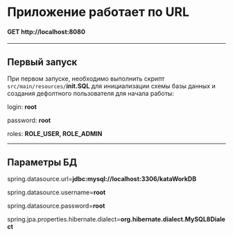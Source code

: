 # Приложение работает по URL

#### GET http://localhost:8080


***

## Первый запуск

При первом запуске, необходимо выполнить скрипт  `src/main/resources/`**init.SQL** для инициализации схемы базы данных и
создания дефолтного пользователя для начала работы:

login: **root**

password: **root**

roles: **ROLE_USER, ROLE_ADMIN**

***

## Параметры БД

spring.datasource.url=**jdbc:mysql://localhost:3306/kataWorkDB**

spring.datasource.username=**root**

spring.datasource.password=**root**

spring.jpa.properties.hibernate.dialect=**org.hibernate.dialect.MySQL8Dialect**

